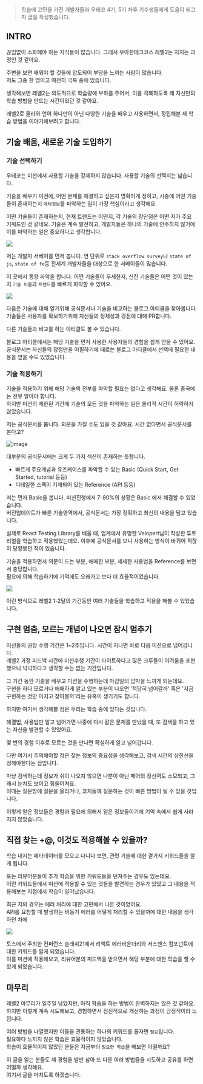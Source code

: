 > 학습에 고민을 가진 개발자들과 우테코 4기, 5기 차후 기수생들에게 도움이 되고자 글을 작성했습니다.

## INTRO

끊임없이 소화해야 하는 지식들이 많습니다.
그래서 우아한테크코스 레벨2는 지치는 과정인 것 같아요. 


주변을 보면 배워야 할 것들에 압도되어 부담을 느끼는 사람이 많습니다.   
저도 그중 한 명이고 여전히 극복 중에 있습니다.

생각해보면 레벨2는 의도적으로 학습량에 부하를 주어서, 이를 극복하도록 해 자신만의 학습 방법을 만드는 시간이었던 것 같아요.

레벨2로 올라와 언어 하나만이 아닌 다양한 기술을 배우고 사용하면서, 정립해본 제 학습 방법을 이야기해보려고 합니다.


## 기술 배움, 새로운 기술 도입하기

### 기술 선택하기

우테코는 미션에서 사용할 기술을 강제하지 않습니다. 사용할 기술의 선택지는 넓습니다.    

기술을 배우기 이전에,  어떤 문제를 해결하고 싶은지 명확하게 정하고, 시중에 어떤 기술들이 존재하는지 `메타정보`를 파악하는 일이 가장 핵심이라고 생각해요.     

어떤 기술들이 존재하는지, 현재 트렌드는 어떤지, 각 기술의 장단점은 어떤 지가 주요 키워드인 것 같네요. 기술은 계속 발전하고, 개발자들은 하나의 기술에 안주하지 않기에 이를 파악하는 일은 중요하다고 생각합니다.     


   
![](https://images.velog.io/images/fan/post/e929d797-72d4-400e-a735-7df1b7e15e3e/image.png)


저는 개발자 서베이를 먼저 봅니다. 연 단위로 `stack overflow survey`나 `state of js`, `state of fe`등 전세계 개발자들을 대상으로 한 서베이들이 많습니다.    


이 곳에서 동향 파악을 합니다. 어떤 기술들이 우세한지, 신진 기술들은 어떤 것이 있는지 `기술 이름`과 `트렌드`를 빠르게 파악할 수 있어요.    


![](https://images.velog.io/images/fan/post/b89a5789-156d-410e-bc1f-237a8443490e/image.png)

다음은 기술에 대해 알기위해 공식문서나 기술을 비교하는 블로그 아티클을 찾아봅니다.     
기술들은 사용자를 확보하기위해 자신들의 정체성과 강점에 대해 PR합니다.    

다른 기술들과 비교를 하는 아티클도 볼 수 있습니다.    


블로그 아티클에서는 해당 기술을 먼저 사용한 사용자들의 경험을 쉽게 얻을 수 있어요.    
공식문서는 자신들의 장점만을 어필하기에 때로는 블로그 아티클에서 선택에 필요한 내용을 얻을 수도 있었습니다.    

### 기술 적용하기  

기술을 적용하기 위해 해당 기술의 전부를 파악할 필요는 없다고 생각해요. 물론 종국에는 전부 알아야 합니다.     
하지만 미션의 제한된 기간에 기술의 모든 것을 파악하는 일은 물리적 시간이 허락하지 않았습니다.       

저는 공식문서를 봅니다. 의문을 가질 수도 있을 것 같아요. 시간 없다면서 공식문서를 본다고?    

![image](https://user-images.githubusercontent.com/44419181/120099771-4dc62680-c178-11eb-8d6b-2f7dd31368be.png)

대부분의 공식문서에는 크게 두 가지 섹션이 존재하는 듯합니다.    

- 빠르게 주요개념과 유즈케이스를 파악할 수 있는 Basic (Quick Start, Get Started, tutorial 등등)  
- 디테일한 스펙이 기재되어 있는 Reference (API 등등)   


저는 먼저 Basic을 봅니다. 미션진행에서 7-80%의 상황은 Basic 에서 해결할 수 있었습니다.     
버전업데이트가 빠른 기술영역에서, 공식문서는 가장 정확하고 최신의 내용을 담고 있습니다.      


실제로 React Testing Library를 배울 때, 업계에서 유명한 Velopert님이 작성한 튜토리얼을 학습하고 적용했었는데요. 이후에 공식문서를 보니 사용하는 방식이 바뀌어 적잖이 당황했던 적이 있습니다.     

기술을 적용하면서 의문이 드는 부분, 애매한 부분, 세세한 사용법을 Reference를 보면서 충당합니다.      
필요에 의해 학습하기에 기억에도 오래가고 보다 더 효율적이었습니다.     

![](https://images.velog.io/images/fan/post/4d30c36f-4e2d-4ab9-a973-0741becdc6e8/image.png)

이런 방식으로 레벨2 1-2달의 기간동안 여러 기술들을 학습하고 적용을 해볼 수 있었습니다.    



## 구현 멈춤, 모르는 개념이 나오면 잠시 멈추기


미션들의 권장 수행 기간은 1~2주입니다. 시간이 지나면 바로 다음 미션으로 넘어갑니다.      
레벨2 과정 피드백 시간에 미션수행 기간이 타이트하다고 많은 크루들이 어려움을 표현했으니 넉넉하다고 생각할 수는 없는 기간입니다.     

그 기간 동안 기술을 배우고 미션을 수행하는데 마감일의 압박을 느끼게 되는데요.     
구현을 하다 모르거나 애매하게 알고 있는 부분이 나오면 '적당히 넘어갈까' 혹은 '지금 구현하는 것만 마치고 찾아볼까'라는 유혹이 생기기도 합니다.    


하지만 여기서 생각해볼 점은 우리는 학습 중에 있다는 것입니다.     

해결법, 사용법만 알고 넘어가면 나중에 다시 같은 문제를 만났을 때, 또 검색을 하고 있는 자신을 발견할 수 있었어요.     

몇 번의 경험 이후로 모르는 것을 만나면 확실하게 알고 넘어갑니다.    

다만 여기서 주의해야할 점은 찾는 정보의 중요성을 생각해보고, 검색 시간의 상한선을 정해야한다는 점입니다.    

마냥 검색하는데 정보가 쉬이 나오지 않으면 나뿐이 아닌 페어의 정신력도 소모되고, 그래서 눈치도 보이고 힘들어져요.     
이때는 질문방에 질문을 올리거나, 코치들께 질문하는 것이 빠른 방법이 될 수 있을 것입니다.     


이렇게 얻은 정보들은 경험과 필요에 의해서 얻은 정보들이기에 기억 속에서 쉽게 사라지지 않았습니다.    
 
## 직접 찾는 +@, 이것도 적용해볼 수 있을까?


학습 내지는 메타데이터를 모으고 다니다 보면, 관련 기술에 대한 곁가지 키워드들을 알게 됩니다.     

또는 리뷰어분들이 추가 학습을 위한 키워드들을 던져주는 경우도 있는데요.    
이런 키워드들에서 미션에 적용할 수 있는 것들을 발견하는 경우가 있었고 그 내용을 적용해보는 지점에서 학습이 일어났습니다.    

최근 저의 경우는 에러 처리에 대한 고민에서 나온 것이었어요.      
API를 요청할 때 발생하는 비동기 에러를 어떻게 처리할 수 있을까에 대한 내용을 생각하던 차에     

![](https://images.velog.io/images/fan/post/bdc229b3-efc1-4f2e-a850-cc81ba98c6fc/image.png)   

토스에서 주최한 컨퍼런스 슬래쉬21에서 리액트 에러바운더리와 서스펜스 컴포넌트에 대한 키워드를 알게 되었습니다.      
이를 미션에 적용해보고, 리뷰어분의 피드백을 받으면서 해당 부분에 대한 학습을 할 수 있게 되었습니다.      


## 마무리

레벨2 마무리가 일주일 남았지만, 아직 학습을 하는 방법이 완벽하지는 않은 것 같아요.        
하지만 이렇게 계속 시도해보고, 경험하면서 점진적으로 개선하는 과정이 긍정적이라 느낍니다.    

여러 방법을 나열했지만 이들을 관통하는 하나의 키워드를 꼽자면 `필요`입니다.    
필요하다 느끼지 않은 학습은 효율적이지 않았습니다.   
학습이 효율적이지 않았던 분들은 지금부터 `필요한 학습`을 해보면 어떨까요?   

이 글을 읽는 분들도 제 경험을 발판 삼아 또 다른 여러 방법들을 시도하고 공유를 하면 어떨까 생각해요.    
여기서 글을 마치도록 하겠습니다.    
